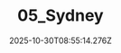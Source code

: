 ---
title: "05_Sydney"
description: ""
image: "/uploads/photos/1761814514271-05_Sydney.webp"
thumbnail: "/uploads/photos/1761814514271-05_Sydney-thumb.webp"
width: 5802
height: 4000
featured: true
date: 2025-10-30T08:55:14.276Z
order: 0
---